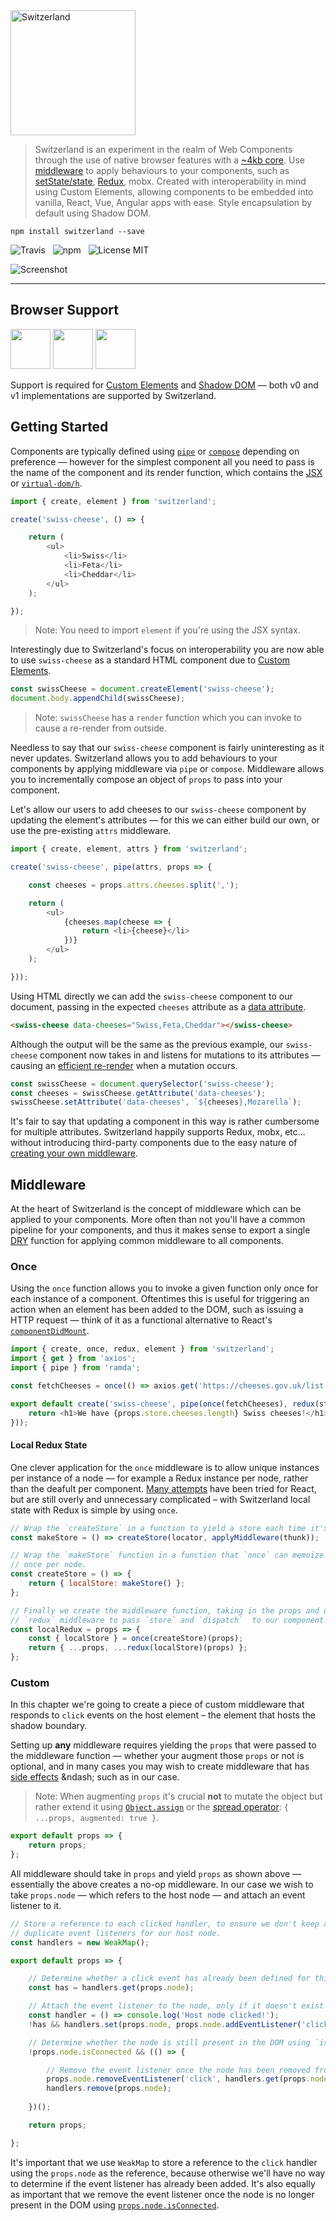<img src="media/logo.png" alt="Switzerland" width="200" />

> Switzerland is an experiment in the realm of Web Components through the use of native browser features with a [~4kb core](https://github.com/Wildhoney/Switzerland/blob/master/src/switzerland.js). Use [middleware](https://github.com/Wildhoney/Switzerland/tree/master/src/middleware) to apply behaviours to your components, such as [setState/state](https://github.com/Wildhoney/Switzerland/blob/master/src/middleware/state.js), [Redux](https://github.com/Wildhoney/Switzerland/blob/master/src/middleware/redux.js), mobx. Created with interoperability in mind using Custom Elements, allowing components to be embedded into vanilla, React, Vue, Angular apps with ease. Style encapsulation by default using Shadow DOM.

`npm install switzerland --save`

![Travis](http://img.shields.io/travis/Wildhoney/Switzerland.svg?style=flat-square)
&nbsp;
![npm](http://img.shields.io/npm/v/switzerland.svg?style=flat-square)
&nbsp;
![License MIT](http://img.shields.io/badge/License-MIT-lightgrey.svg?style=flat-square)

![Screenshot](media/screenshot.png)

---

## Browser Support

<img src="https://github.com/alrra/browser-logos/blob/master/chrome/chrome_128x128.png?raw=true" width="64" />
<img src="https://github.com/alrra/browser-logos/blob/master/chrome-canary/chrome-canary_128x128.png?raw=true" width="64" />
<img src="https://github.com/alrra/browser-logos/blob/master/opera/opera_128x128.png?raw=true" width="64" />

Support is required for [Custom Elements](http://caniuse.com/#feat=custom-elements) and [Shadow DOM](http://caniuse.com/#feat=shadowdom) &mdash; both v0 and v1 implementations are supported by Switzerland.

## Getting Started

Components are typically defined using [`pipe`](http://ramdajs.com/docs/#pipe) or [`compose`](http://ramdajs.com/docs/#compose) depending on preference &mdash; however for the simplest component all you need to pass is the name of the component and its render function, which contains the [JSX](https://facebook.github.io/react/docs/jsx-in-depth.html) or [`virtual-dom/h`](https://github.com/Matt-Esch/virtual-dom#example).

```javascript
import { create, element } from 'switzerland';

create('swiss-cheese', () => {

    return (
        <ul>
            <li>Swiss</li>
            <li>Feta</li>
            <li>Cheddar</li>
        </ul>
    );

});
```

> Note: You need to import `element` if you're using the JSX syntax.

Interestingly due to Switzerland's focus on interoperability you are now able to use `swiss-cheese` as a standard HTML component due to [Custom Elements](https://www.w3.org/TR/custom-elements/).

```javascript
const swissCheese = document.createElement('swiss-cheese');
document.body.appendChild(swissCheese);
```

> Note: `swissCheese` has a `render` function which you can invoke to cause a re-render from outside.

Needless to say that our `swiss-cheese` component is fairly uninteresting as it never updates. Switzerland allows you to add behaviours to your components by applying middleware via `pipe` or `compose`. Middleware allows you to incrementally compose an object of `props` to pass into your component.

Let's allow our users to add cheeses to our `swiss-cheese` component by updating the element's attributes &mdash; for this we can either build our own, or use the pre-existing `attrs` middleware.

```javascript
import { create, element, attrs } from 'switzerland';

create('swiss-cheese', pipe(attrs, props => {

    const cheeses = props.attrs.cheeses.split(',');

    return (
        <ul>
            {cheeses.map(cheese => {
                return <li>{cheese}</li>
            })}
        </ul>
    );

}));
```

Using HTML directly we can add the `swiss-cheese` component to our document, passing in the expected `cheeses` attribute as a [data attribute](http://html5doctor.com/html5-custom-data-attributes/).

```html
<swiss-cheese data-cheeses="Swiss,Feta,Cheddar"></swiss-cheese>
````

Although the output will be the same as the previous example, our `swiss-cheese` component now takes in and listens for mutations to its attributes &mdash; causing an [efficient re-render](https://github.com/Matt-Esch/virtual-dom) when a mutation occurs.

```javascript
const swissCheese = document.querySelector('swiss-cheese');
const cheeses = swissCheese.getAttribute('data-cheeses');
swissCheese.setAttribute('data-cheeses', `${cheeses},Mozarella`);
```

It's fair to say that updating a component in this way is rather cumbersome for multiple attributes. Switzerland happily supports Redux, mobx, etc... without introducing third-party components due to the easy nature of [creating your own middleware](#custom-middleware).

## Middleware

At the heart of Switzerland is the concept of middleware which can be applied to your components. More often than not you'll have a common pipeline for your components, and thus it makes sense to export a single [DRY](https://en.wikipedia.org/wiki/Don%27t_repeat_yourself) function for applying common middleware to all components.

### Once

Using the `once` function allows you to invoke a given function only once for each instance of a component. Oftentimes this is useful for triggering an action when an element has been added to the DOM, such as issuing a HTTP request &mdash; think of it as a functional alternative to React's [`componentDidMount`](https://facebook.github.io/react/docs/component-specs.html).

```javascript
import { create, once, redux, element } from 'switzerland';
import { get } from 'axios';
import { pipe } from 'ramda';

const fetchCheeses = once(() => axios.get('https://cheeses.gov.uk/list.json'));

export default create('swiss-cheese', pipe(once(fetchCheeses), redux(store), props => {
    return <h1>We have {props.store.cheeses.length} Swiss cheeses!</h1>
}));
````

#### Local Redux State

One clever application for the `once` middleware is to allow unique instances per instance of a node &mdash; for example a Redux instance per node, rather than the deafult per component. [Many attempts](https://github.com/threepointone/redux-react-local) have been tried for React, but are still overly and unnecessary complicated &ndash; with Switzerland local state with Redux is simple by using `once`.

```javascript
// Wrap the `createStore` in a function to yield a store each time it's invoked.
const makeStore = () => createStore(locator, applyMiddleware(thunk));

// Wrap the `makeStore` function in a function that `once` can memoize to invoke only
// once per node.
const createStore = () => {
    return { localStore: makeStore() };
};

// Finally we create the middleware function, taking in the props and utilising the existing
// `redux` middleware to pass `store` and `dispatch`  to our component.
const localRedux = props => {
    const { localStore } = once(createStore)(props);
    return { ...props, ...redux(localStore)(props) };
};
```

### Custom

In this chapter we're going to create a piece of custom middleware that responds to `click` events on the host element &ndash; the element that hosts the shadow boundary.

Setting up **any** middleware requires yielding the `props` that were passed to the middleware function &mdash; whether your augment those `props` or not is optional, and in many cases you may wish to create middleware that has [side effects](https://en.wikipedia.org/wiki/Side_effect_(computer_science)) &ndash; such as in our case.

> Note: When augmenting `props` it's crucial **not** to mutate the object but rather extend it using [`Object.assign`](https://developer.mozilla.org/en/docs/Web/JavaScript/Reference/Global_Objects/Object/assign) or the [spread operator](https://developer.mozilla.org/en/docs/Web/JavaScript/Reference/Operators/Spread_operator): `{ ...props, augmented: true }`.

```javascript
export default props => {
    return props;    
};
```

All middleware should take in `props` and yield `props` as shown above &mdash; essentially the above creates a no-op middleware. In our case we wish to take `props.node` &mdash; which refers to the host node &mdash; and attach an event listener to it.

```javascript
// Store a reference to each clicked handler, to ensure we don't keep adding
// duplicate event listeners for our host node.
const handlers = new WeakMap();

export default props => {

    // Determine whether a click event has already been defined for this host node.
    const has = handlers.get(props.node);

    // Attach the event listener to the node, only if it doesn't exist already.
    const handler = () => console.log('Host node clicked!');
    !has && handlers.set(props.node, props.node.addEventListener('click', handler));

    // Determine whether the node is still present in the DOM using `isConnected`.
    !props.node.isConnected && (() => {

        // Remove the event listener once the node has been removed from the DOM.
        props.node.removeEventListener('click', handlers.get(props.node));
        handlers.remove(props.node);
        
    })();

    return props;

};
```

It's important that we use `WeakMap` to store a reference to the `click` handler using the `props.node` as the reference, because otherwise we'll have no way to determine if the event listener has already been added. It's also equally as important that we remove the event listener once the node is no longer present in the DOM using [`props.node.isConnected`](https://dom.spec.whatwg.org/#dom-node-isconnected).
